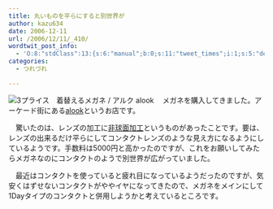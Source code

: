 ```yaml
---
title: 丸いものを平らにすると別世界が
author: kazu634
date: 2006-12-11
url: /2006/12/11/_410/
wordtwit_post_info:
  - 'O:8:"stdClass":13:{s:6:"manual";b:0;s:11:"tweet_times";i:1;s:5:"delay";i:0;s:7:"enabled";i:1;s:10:"separation";s:2:"60";s:7:"version";s:3:"3.7";s:14:"tweet_template";b:0;s:6:"status";i:2;s:6:"result";a:0:{}s:13:"tweet_counter";i:2;s:13:"tweet_log_ids";a:1:{i:0;i:2683;}s:9:"hash_tags";a:0:{}s:8:"accounts";a:1:{i:0;s:7:"kazu634";}}'
categories:
  - つれづれ

---
```

<div class="section">
<p>
<a href="http://www.alook.jp/" onclick="__gaTracker('send', 'event', 'outbound-article', 'http://www.alook.jp/', '');" target="_blank"><img align="left" alt="3プライス　着替えるメガネ / アルク alook" src="http://img.simpleapi.net/small/http://www.alook.jp/" border="0" /></a>
</p>
  
<p>
    　メガネを購入してきました。アーケード街にある<a href="http://www.alook.jp/" onclick="__gaTracker('send', 'event', 'outbound-article', 'http://www.alook.jp/', 'alook');" target="_blank">alook</a>というお店です。
</p>
  
<p>
    　驚いたのは、レンズの加工に<a href="http://www.alook.jp/p_s/p_s.html" onclick="__gaTracker('send', 'event', 'outbound-article', 'http://www.alook.jp/p_s/p_s.html', '非球面加工');" target="blank">非球面加工</a>というものがあったことです。要は、レンズの出来るだけ平らにしてコンタクトレンズのような見え方になるようにしているようです。手数料は5000円と高かったのですが、これをお願いしてみたらメガネなのにコンタクトのようで別世界が広がっていました。
</p>
  
<p>
    　最近はコンタクトを使っていると疲れ目になっているようだったのですが、気安くはずせないコンタクトがややイヤになってきたので、メガネをメインにして1Dayタイプのコンタクトと併用しようかと考えているところです。
</p>
</div>